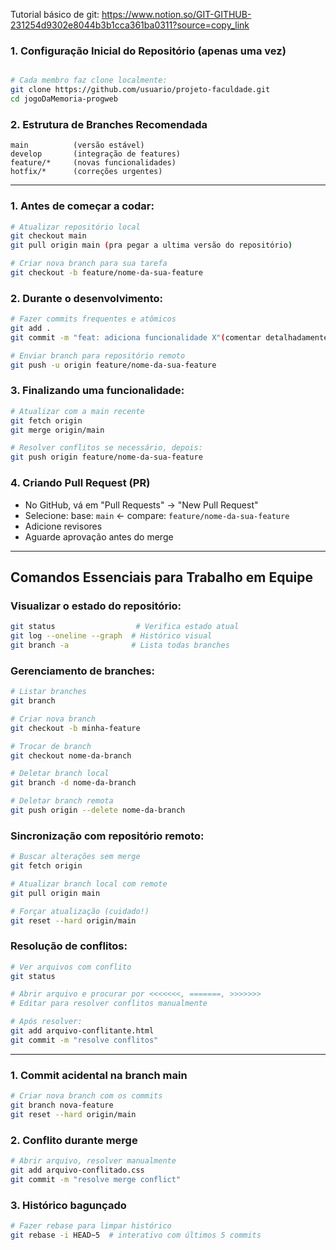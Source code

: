 Tutorial básico de git: https://www.notion.so/GIT-GITHUB-231254d9302e8044b3b1cca361ba0311?source=copy_link


### 1. **Configuração Inicial do Repositório (apenas uma vez)**
```bash

# Cada membro faz clone localmente:
git clone https://github.com/usuario/projeto-faculdade.git
cd jogoDaMemoria-progweb
```

### 2. **Estrutura de Branches Recomendada**
```
main          (versão estável)
develop       (integração de features)
feature/*     (novas funcionalidades)
hotfix/*      (correções urgentes)
```

---

### 1. **Antes de começar a codar:**
```bash
# Atualizar repositório local
git checkout main
git pull origin main (pra pegar a ultima versão do repositório)

# Criar nova branch para sua tarefa
git checkout -b feature/nome-da-sua-feature
```

### 2. **Durante o desenvolvimento:**
```bash
# Fazer commits frequentes e atômicos
git add .
git commit -m "feat: adiciona funcionalidade X"(comentar detalhadamente o que fez)

# Enviar branch para repositório remoto
git push -u origin feature/nome-da-sua-feature
```

### 3. **Finalizando uma funcionalidade:**
```bash
# Atualizar com a main recente
git fetch origin
git merge origin/main

# Resolver conflitos se necessário, depois:
git push origin feature/nome-da-sua-feature
```

### 4. **Criando Pull Request (PR)**
- No GitHub, vá em "Pull Requests" -> "New Pull Request"
- Selecione: base: `main` <- compare: `feature/nome-da-sua-feature`
- Adicione revisores
- Aguarde aprovação antes do merge

---

## **Comandos Essenciais para Trabalho em Equipe**

### Visualizar o estado do repositório:
```bash
git status                  # Verifica estado atual
git log --oneline --graph  # Histórico visual
git branch -a              # Lista todas branches
```

### Gerenciamento de branches:
```bash
# Listar branches
git branch

# Criar nova branch
git checkout -b minha-feature

# Trocar de branch
git checkout nome-da-branch

# Deletar branch local
git branch -d nome-da-branch

# Deletar branch remota
git push origin --delete nome-da-branch
```

### Sincronização com repositório remoto:
```bash
# Buscar alterações sem merge
git fetch origin

# Atualizar branch local com remote
git pull origin main

# Forçar atualização (cuidado!)
git reset --hard origin/main
```

### Resolução de conflitos:
```bash
# Ver arquivos com conflito
git status

# Abrir arquivo e procurar por <<<<<<<, =======, >>>>>>>
# Editar para resolver conflitos manualmente

# Após resolver:
git add arquivo-conflitante.html
git commit -m "resolve conflitos"
```

---

                

### 1. **Commit acidental na branch main**
```bash
# Criar nova branch com os commits
git branch nova-feature
git reset --hard origin/main
```

### 2. **Conflito durante merge**
```bash
# Abrir arquivo, resolver manualmente
git add arquivo-conflitado.css
git commit -m "resolve merge conflict"
```

### 3. **Histórico bagunçado**
```bash
# Fazer rebase para limpar histórico
git rebase -i HEAD~5  # interativo com últimos 5 commits
```



